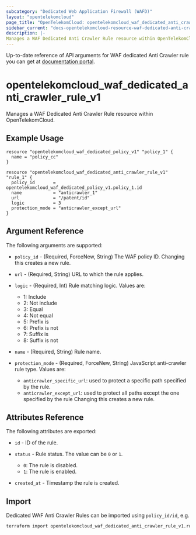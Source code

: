 ```yaml
---
subcategory: "Dedicated Web Application Firewall (WAFD)"
layout: "opentelekomcloud"
page_title: "OpenTelekomCloud: opentelekomcloud_waf_dedicated_anti_crawler_rule_v1"
sidebar_current: "docs-opentelekomcloud-resource-waf-dedicated-anti-crawler-rule-v1"
description: |-
Manages a WAF Dedicated Anti Crawler Rule resource within OpenTelekomCloud.
---
```


Up-to-date reference of API arguments for WAF dedicated Anti Crawler rule you can get at
[documentation portal](https://docs.otc.t-systems.com/web-application-firewall-dedicated/api-ref/apis/rule_management/creating_a_javascript_anti-crawler_rule.html).

# opentelekomcloud_waf_dedicated_anti_crawler_rule_v1

Manages a WAF Dedicated Anti Crawler Rule resource within OpenTelekomCloud.

## Example Usage

```hcl
resource "opentelekomcloud_waf_dedicated_policy_v1" "policy_1" {
  name = "policy_cc"
}

resource "opentelekomcloud_waf_dedicated_anti_crawler_rule_v1" "rule_1" {
  policy_id       = opentelekomcloud_waf_dedicated_policy_v1.policy_1.id
  name            = "anticrawler_1"
  url             = "/patent/id"
  logic           = 3
  protection_mode = "anticrawler_except_url"
}
```

## Argument Reference

The following arguments are supported:

* `policy_id` - (Required, ForceNew, String) The WAF policy ID. Changing this creates a new rule.

* `url` - (Required, String) URL to which the rule applies.

* `logic` - (Required, Int) Rule matching logic.
  Values are:
  + 1: Include
  + 2: Not include
  + 3: Equal
  + 4: Not equal
  + 5: Prefix is
  + 6: Prefix is not
  + 7: Suffix is
  + 8: Suffix is not

* `name` - (Required, String) Rule name.

* `protection_mode` - (Required, ForceNew, String) JavaScript anti-crawler rule type.
  Values are:
  + `anticrawler_specific_url`: used to protect a specific path specified by the rule.
  + `anticrawler_except_url`: used to protect all paths except the one specified by the rule
  Changing this creates a new rule.

## Attributes Reference

The following attributes are exported:

* `id` -  ID of the rule.

* `status` - Rule status. The value can be `0` or `1`.
  + `0`: The rule is disabled.
  + `1`: The rule is enabled.

* `created_at` - Timestamp the rule is created.

## Import

Dedicated WAF Anti Crawler Rules can be imported using `policy_id/id`, e.g.

```sh
terraform import opentelekomcloud_waf_dedicated_anti_crawler_rule_v1.rule_1 ff95e71c8ae74eba9887193ab22c5757/b39f3a5a1b4f447a8030f0b0703f47f5
```
